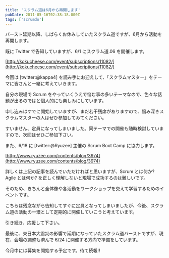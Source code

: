 ```yaml
---
title: 'スクラム道は6月から再開します'
pubDate: 2011-05-16T02:38:18.000Z
tags: ['scrumdo']
---
```


バースト延期以降、しばらくお休みしていたスクラム道ですが、6月から活動を再開します。

既に Twitter で告知していますが、6/1 にスクラム道.06 を開催します。

[http://kokucheese.com/event/subscriptions/11082/](http://kokucheese.com/event/subscriptions/11082/)

今回は [twitter:@kappa4] を読み手にお迎えして、「スクラムマスター」をテーマに皆さんと一緒に考えていきます。

自分の現場で Scrum をやっていくうえで悩む事の多いテーマなので、色々な話題が出るのではと個人的にも楽しみにしています。

申し込みはすでに開始していますが、まだ若干残席がありますので、悩み深きスクラムマスターの人はぜひ参加してみてください。

すいません、定員になってしまいました。同テーマでの開催も随時検討していますので、次回はぜひご参加下さい。

また、6/18 に [twitter:@Ryuzee] 主催の Scrum Boot Camp に協力します。

[http://www.ryuzee.com/contents/blog/3974](http://www.ryuzee.com/contents/blog/3974)

詳しくは上記の記事を読んでいただければと思いますが、Scrum とは何か? Agile とは何か? を正しく理解しないと現場で成功するのは難しいです。

そのため、きちんと全体像や各活動をワークショップを交えて学習するためのイベントです。

こちらは残念ながら告知してすぐに定員となってしまいましたが、今後、スクラム道の活動の一環として定期的に開催していこうと考えています。

引き続き、応援して下さい。

最後に、東日本大震災の影響で延期になっていたスクラム道バーストですが、現在、会場の調整も済んで 6/24 に開催する方向で準備をしています。

今月中には募集を開始する予定です。待て続報!!
